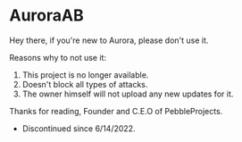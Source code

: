 # AuroraAB

Hey there, if you're new to Aurora, please don't use it.

Reasons why to not use it:

1. This project is no longer available.
2. Doesn't block all types of attacks.
3. The owner himself will not upload any new updates for it.

Thanks for reading,
Founder and C.E.O of PebbleProjects.

- Discontinued since 6/14/2022.
